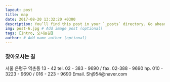 ```yaml
---
layout: post
title: map
date: 2017-08-20 13:32:20 +0300
description: You’ll find this post in your `_posts` directory. Go ahead and edit it and re-build the site to see your changes. # Add post description (optional)
img: post-6.jpg # Add image post (optional)
tags: [Intro, 오시는길]
author: # Add name author (optional)
---
```


<script type="text/javascript"
	src="https://openapi.map.naver.com/openapi/v3/maps.js?clientId=mg6WE1ZUhziVcIsKUuZd&submodules=geocoder"></script>

<h3 class="p2">찾아오시는 길</h3>
서울 은평구 역촌동 13 - 42
tel. 02 - 383 - 9690  / fax. 02-388 - 9690
hp. 010 - 3223 - 9690 / 016 - 223 - 9690
Email. Shj954@naver.com
